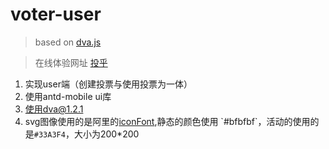 # voter-user

> based on [dva.js]("https://github.com/dvajs/dva")

> 在线体验网址 [投乎]("http://vote.raoul1996.cn")
1. 实现user端（创建投票与使用投票为一体）
2. 使用antd-mobile ui库
3. 使用dva@1.2.1
4. svg图像使用的是阿里的[iconFont]("http://www.iconfont.cn/collections/detail?spm=a313x.7781069.1998910419.de12df413&cid=31"),静态的颜色使用 `#bfbfbf`，活动的使用的是`#33A3F4`，大小为200*200